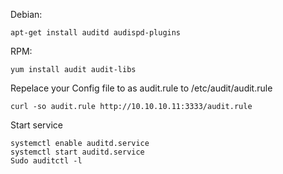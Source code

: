 Debian:
```
apt-get install auditd audispd-plugins
```
RPM:
```
yum install audit audit-libs
```

Repelace your Config file to as audit.rule to   /etc/audit/audit.rule

```
curl -so audit.rule http://10.10.10.11:3333/audit.rule
```
Start service
```
systemctl enable auditd.service
systemctl start auditd.service
Sudo auditctl -l
```
